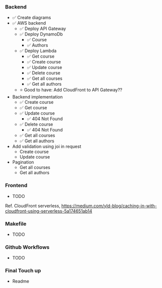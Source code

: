 ### Backend

- ✅ Create diagrams
- ✅ AWS backend
  - ✅ Deploy API Gateway
  - ✅ Deploy DynamoDb
    - ✅ Course
    - ✅ Authors
  - ✅ Deploy Lambda
    - ✅ Get course
    - ✅ Create course
    - ✅ Update course
    - ✅ Delete course
    - ✅ Get all courses
    - ✅ Get all authors
  - ⭐️ Good to have: Add CloudFront to API Gateway??
- Backend implementation
  - ✅ Create course
  - ✅ Get course
  - ✅ Update course
    - ✅ 404 Not Found
  - ✅ Delete course
    - ✅ 404 Not Found
  - ✅ Get all courses
  - ✅ Get all authors
- Add validation using joi in request
  - Create course
  - Update course
- Pagination
  - Get all courses
  - Get all authors

### Frontend

- TODO

Ref. CloudFront serverless, https://medium.com/yld-blog/caching-in-with-cloudfront-using-serverless-5a174651ab14

### Makefile

- TODO

### Github Workflows

- TODO

### Final Touch up

- Readme
